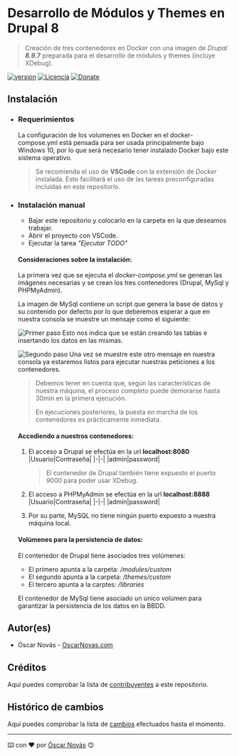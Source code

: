 Desarrollo de Módulos y Themes en Drupal 8
===

>Creación de tres contenedores en Docker con una imagen de *Drupal* ***8.9.7***
>preparada para el desarrollo de módulos y themes (incluye XDebug).

[![version][version-badge]][changelog]
[![Licencia][license-badge]][license]
[![Donate][donate-badge]][donate-url]

## Instalación

* ### Requerimientos

  La configuración de los volumenes en Docker en el docker-compose.yml está
  pensada para ser usada principalmente bajo Windows 10, por lo que será
  necesario tener instalado Docker bajo este sistema operativo.

  >Se recomienda el uso de **VSCode** con la extensión de *Docker* instalada.
  >Esto facilitará el uso de las tareas preconfiguradas incluídas en este
  >repositorio.

* ### Instalación manual

  * Bajar este repositorio y colocarlo en la carpeta en la que deseamos
    trabajar.
  * Abrir el proyecto con VSCode.
  * Ejecutar la tarea *"Ejecutar TODO"*

  #### Consideraciones sobre la instalación:
  La primera vez que se ejecuta el *docker-compose.yml* se generan las imágenes
  necesarias y se crean los tres contenedores (Drupal, MySql y PHPMyAdmin).

  La imagen de MySql contiene un script que genera la base de datos y su
  contenido por defecto por lo que deberemos esperar a que en nuestra consola
  se muestre un mensaje como el siguiente:

  ![Primer paso](https://res.cloudinary.com/onovas/image/upload/v1603466946/GitHub/Docker%20-%20D8%20Dev/drupal_mysql_1_sxuzzs.png)
  Esto nos indica que se están creando las tablas e insertando los datos en las mismas.

  ![Segundo paso](https://res.cloudinary.com/onovas/image/upload/v1603466964/GitHub/Docker%20-%20D8%20Dev/drupal_mysql_2_v4mzei.png)
  Una vez se muestre este otro mensaje en nuestra consola ya estaremos listos
  para ejecutar nuestras peticiones a los contenedores.

  >Debemos tener en cuenta que, según las características de nuestra máquina,
  >el proceso completo puede demorarse hasta 30min en la primera ejecución.
  >
  >En ejecuciones posteriores, la puesta en marcha de los contenedores es
  >prácticamente inmediata.

  #### Accediendo a nuestros contenedores:
  1. El acceso a Drupal se efectúa en la url **localhost:8080**
     |Usuario|Contraseña|
     |-|-|
     |admin|password|
     >El contenedor de Drupal también tiene expuesto el puerto 9000 para poder
     >usar XDebug.

  2. El acceso a PHPMyAdmin se efectúa en la url **localhost:8888**
     |Usuario|Contraseña|
     |-|-|
     |admin|password|

  3. Por su parte, MySQL no tiene ningún puerto expuesto a nuestra máquina
     local.

  #### Volúmenes para la persistencia de datos:
  El contenedor de Drupal tiene asociados tres volúmenes:
  * El primero apunta a la carpeta: */modules/custom*
  * El segundo apunta a la carpeta: */themes/custom*
  * El tercero apunta a la carptes: */libraries*

  El contenedor de MySql tiene asociado un único volúmen para garantizar la
  persistencia de los datos en la BBDD.

## Autor(es)
- Óscar Novás - [OscarNovas.com][mi-web]

## Créditos
Aquí puedes comprobar la lista de [contribuyentes][contributors]
a este repositorio.

## Histórico de cambios
Aquí puedes comprobar la lista de [cambios][changelog] efectuados hasta el
momento.

---
⌨️ con ❤️ por [Óscar Novás][mi-web] 😊

[mi-web]: https://oscarnovas.com "for developers"

[version]: v0.0.1
[version-badge]: https://img.shields.io/badge/version-0.0.1-blue.svg

[license]: LICENSE.md
[license-badge]: https://img.shields.io/github/license/oscarnovasf/docker-d8-dev "Leer la licencia"

[changelog]: CHANGELOG.md "Histórico de cambios"
[contributors]: https://github.com/oscarnovasf/docker-d8-dev/contributors "Ver contribuyentes"

[donate-badge]: https://img.shields.io/badge/Donate-PayPal-green.svg
[donate-url]: https://paypal.me/oscarnovasf "Haz una donación"
